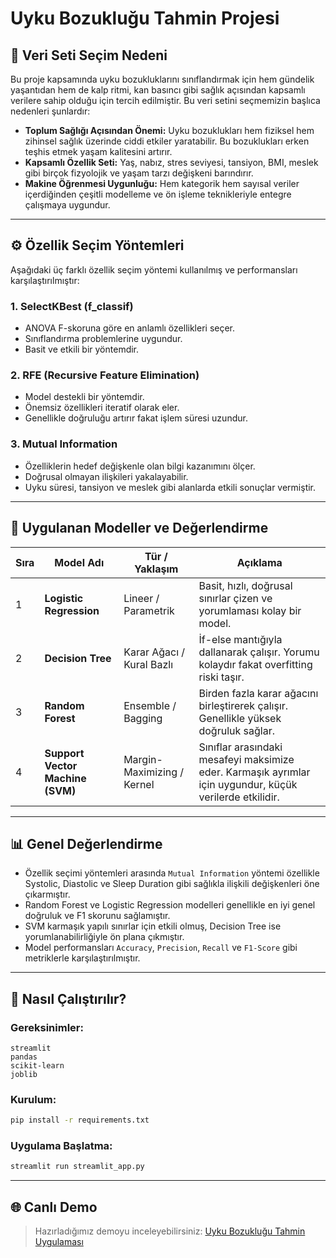 
# Uyku Bozukluğu Tahmin Projesi

## 📌 Veri Seti Seçim Nedeni

Bu proje kapsamında uyku bozukluklarını sınıflandırmak için hem gündelik yaşantıdan hem de kalp ritmi, kan basıncı gibi sağlık açısından kapsamlı verilere sahip olduğu için tercih edilmiştir. Bu veri setini seçmemizin başlıca nedenleri şunlardır:

- **Toplum Sağlığı Açısından Önemi:** Uyku bozuklukları hem fiziksel hem zihinsel sağlık üzerinde ciddi etkiler yaratabilir. Bu bozuklukları erken teşhis etmek yaşam kalitesini artırır.
- **Kapsamlı Özellik Seti:** Yaş, nabız, stres seviyesi, tansiyon, BMI, meslek gibi birçok fizyolojik ve yaşam tarzı değişkeni barındırır.
- **Makine Öğrenmesi Uygunluğu:** Hem kategorik hem sayısal veriler içerdiğinden çeşitli modelleme ve ön işleme teknikleriyle entegre çalışmaya uygundur.

---

## ⚙️ Özellik Seçim Yöntemleri

Aşağıdaki üç farklı özellik seçim yöntemi kullanılmış ve performansları karşılaştırılmıştır:

### 1. **SelectKBest (f_classif)**
- ANOVA F-skoruna göre en anlamlı özellikleri seçer.
- Sınıflandırma problemlerine uygundur.
- Basit ve etkili bir yöntemdir.

### 2. **RFE (Recursive Feature Elimination)**
- Model destekli bir yöntemdir.
- Önemsiz özellikleri iteratif olarak eler.
- Genellikle doğruluğu artırır fakat işlem süresi uzundur.

### 3. **Mutual Information**
- Özelliklerin hedef değişkenle olan bilgi kazanımını ölçer.
- Doğrusal olmayan ilişkileri yakalayabilir.
- Uyku süresi, tansiyon ve meslek gibi alanlarda etkili sonuçlar vermiştir.

---

## 🤖 Uygulanan Modeller ve Değerlendirme

| Sıra | Model Adı               | Tür / Yaklaşım              | Açıklama                                                                                                 |
|------|--------------------------|-----------------------------|----------------------------------------------------------------------------------------------------------|
| 1    | **Logistic Regression**  | Lineer / Parametrik         | Basit, hızlı, doğrusal sınırlar çizen ve yorumlaması kolay bir model.                                   |
| 2    | **Decision Tree**        | Karar Ağacı / Kural Bazlı   | İf-else mantığıyla dallanarak çalışır. Yorumu kolaydır fakat overfitting riski taşır.                   |
| 3    | **Random Forest**        | Ensemble / Bagging          | Birden fazla karar ağacını birleştirerek çalışır. Genellikle yüksek doğruluk sağlar.                    |
| 4    | **Support Vector Machine (SVM)** | Margin-Maximizing / Kernel | Sınıflar arasındaki mesafeyi maksimize eder. Karmaşık ayrımlar için uygundur, küçük verilerde etkilidir.|

---

## 📊 Genel Değerlendirme

- Özellik seçimi yöntemleri arasında `Mutual Information` yöntemi özellikle Systolic, Diastolic ve Sleep Duration gibi sağlıkla ilişkili değişkenleri öne çıkarmıştır.
- Random Forest ve Logistic Regression modelleri genellikle en iyi genel doğruluk ve F1 skorunu sağlamıştır.
- SVM karmaşık yapılı sınırlar için etkili olmuş, Decision Tree ise yorumlanabilirliğiyle ön plana çıkmıştır.
- Model performansları `Accuracy`, `Precision`, `Recall` ve `F1-Score` gibi metriklerle karşılaştırılmıştır.

---

## 🚀 Nasıl Çalıştırılır?

### Gereksinimler:
```
streamlit
pandas
scikit-learn
joblib
```

### Kurulum:

```bash
pip install -r requirements.txt
```

### Uygulama Başlatma:

```bash
streamlit run streamlit_app.py
```

---

## 🌐 Canlı Demo
> Hazırladığımız demoyu inceleyebilirsiniz: [Uyku Bozukluğu Tahmin Uygulaması](https://sleepclassification.streamlit.app/)

